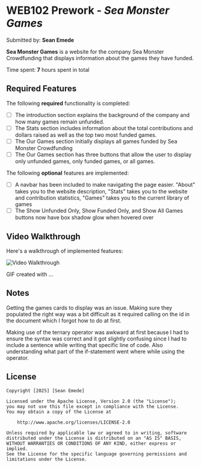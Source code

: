 # WEB102 Prework - *Sea Monster Games*

Submitted by: **Sean Emede**

**Sea Monster Games** is a website for the company Sea Monster Crowdfunding that displays information about the games they have funded.

Time spent: **7** hours spent in total

## Required Features

The following **required** functionality is completed:

* [ ] The introduction section explains the background of the company and how many games remain unfunded.
* [ ] The Stats section includes information about the total contributions and dollars raised as well as the top two most funded games.
* [ ] The Our Games section initially displays all games funded by Sea Monster Crowdfunding
* [ ] The Our Games section has three buttons that allow the user to display only unfunded games, only funded games, or all games.

The following **optional** features are implemented:

* [ ] A navbar has been included to make navigating the page easier. "About" takes you to the website description, "Stats" takes you to the website and contribution statistics, "Games" takes you to the current library of games
* [ ] The Show Unfunded Only, Show Funded Only, and Show All Games buttons now have box shadow glow when hovered over

## Video Walkthrough

Here's a walkthrough of implemented features:

<img src='https://www.loom.com/share/a53ebd5be6304be3b0fd68edf9b64946?sid=cb03fc3a-1395-4302-a48f-489632a6b904' title='Video Walkthrough' width='' alt='Video Walkthrough' />

<!-- Replace this with whatever GIF tool you used! -->
GIF created with ...  
<!-- Recommended tools:
[Kap](https://getkap.co/) for macOS
[ScreenToGif](https://www.screentogif.com/) for Windows
[peek](https://github.com/phw/peek) for Linux. -->

## Notes

Getting the games cards to display was an issue. Making sure they populated the right way was a bit difficult as it required calling on the id in the document which I forgot how to do at first. 

Making use of the ternary operator was awkward at first because I had to ensure the syntax was correct and it got slightly confusing since I had to include a sentence while writing that specific line of code. Also understanding what part of the if-statement went where while using the operator.

## License

    Copyright [2025] [Sean Emede]

    Licensed under the Apache License, Version 2.0 (the "License");
    you may not use this file except in compliance with the License.
    You may obtain a copy of the License at

        http://www.apache.org/licenses/LICENSE-2.0

    Unless required by applicable law or agreed to in writing, software
    distributed under the License is distributed on an "AS IS" BASIS,
    WITHOUT WARRANTIES OR CONDITIONS OF ANY KIND, either express or implied.
    See the License for the specific language governing permissions and
    limitations under the License.
